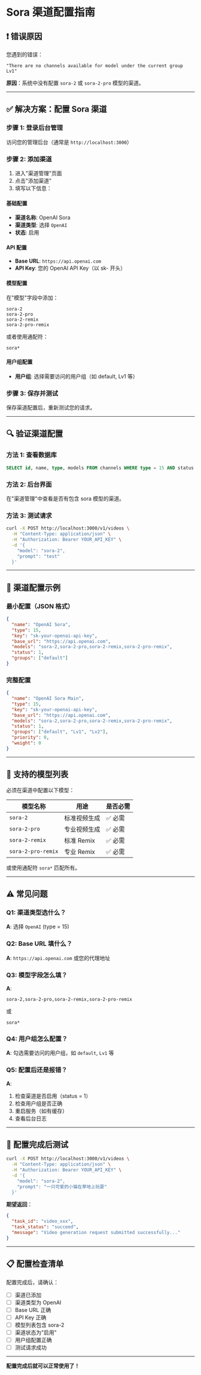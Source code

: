 # Sora 渠道配置指南

## ❗ 错误原因

您遇到的错误：
```
"There are no channels available for model under the current group Lv1"
```

**原因**：系统中没有配置 `sora-2` 或 `sora-2-pro` 模型的渠道。

---

## ✅ 解决方案：配置 Sora 渠道

### 步骤 1: 登录后台管理

访问您的管理后台（通常是 `http://localhost:3000`）

### 步骤 2: 添加渠道

1. 进入"渠道管理"页面
2. 点击"添加渠道"
3. 填写以下信息：

#### 基础配置
- **渠道名称**: OpenAI Sora
- **渠道类型**: 选择 `OpenAI`
- **状态**: 启用

#### API 配置
- **Base URL**: `https://api.openai.com`
- **API Key**: 您的 OpenAI API Key（以 sk- 开头）

#### 模型配置
在"模型"字段中添加：
```
sora-2
sora-2-pro
sora-2-remix
sora-2-pro-remix
```

或者使用通配符：
```
sora*
```

#### 用户组配置
- **用户组**: 选择需要访问的用户组（如 default, Lv1 等）

### 步骤 3: 保存并测试

保存渠道配置后，重新测试您的请求。

---

## 🔍 验证渠道配置

### 方法 1: 查看数据库

```sql
SELECT id, name, type, models FROM channels WHERE type = 15 AND status = 1;
```

### 方法 2: 后台界面

在"渠道管理"中查看是否有包含 sora 模型的渠道。

### 方法 3: 测试请求

```bash
curl -X POST http://localhost:3000/v1/videos \
  -H "Content-Type: application/json" \
  -H "Authorization: Bearer YOUR_API_KEY" \
  -d '{
    "model": "sora-2",
    "prompt": "test"
  }'
```

---

## 📝 渠道配置示例

### 最小配置（JSON 格式）

```json
{
  "name": "OpenAI Sora",
  "type": 15,
  "key": "sk-your-openai-api-key",
  "base_url": "https://api.openai.com",
  "models": "sora-2,sora-2-pro,sora-2-remix,sora-2-pro-remix",
  "status": 1,
  "groups": ["default"]
}
```

### 完整配置

```json
{
  "name": "OpenAI Sora Main",
  "type": 15,
  "key": "sk-your-openai-api-key",
  "base_url": "https://api.openai.com",
  "models": "sora-2,sora-2-pro,sora-2-remix,sora-2-pro-remix",
  "status": 1,
  "groups": ["default", "Lv1", "Lv2"],
  "priority": 0,
  "weight": 0
}
```

---

## 🎯 支持的模型列表

必须在渠道中配置以下模型：

| 模型名称 | 用途 | 是否必需 |
|---------|------|---------|
| `sora-2` | 标准视频生成 | ✅ 必需 |
| `sora-2-pro` | 专业视频生成 | ✅ 必需 |
| `sora-2-remix` | 标准 Remix | ✅ 必需 |
| `sora-2-pro-remix` | 专业 Remix | ✅ 必需 |

或使用通配符 `sora*` 匹配所有。

---

## ⚠️ 常见问题

### Q1: 渠道类型选什么？
**A**: 选择 `OpenAI` (type = 15)

### Q2: Base URL 填什么？
**A**: `https://api.openai.com` 或您的代理地址

### Q3: 模型字段怎么填？
**A**: 
```
sora-2,sora-2-pro,sora-2-remix,sora-2-pro-remix
```
或
```
sora*
```

### Q4: 用户组怎么配置？
**A**: 勾选需要访问的用户组，如 `default`, `Lv1` 等

### Q5: 配置后还是报错？
**A**: 
1. 检查渠道是否启用（status = 1）
2. 检查用户组是否正确
3. 重启服务（如有缓存）
4. 查看后台日志

---

## 🧪 配置完成后测试

```bash
curl -X POST http://localhost:3000/v1/videos \
  -H "Content-Type: application/json" \
  -H "Authorization: Bearer YOUR_API_KEY" \
  -d '{
    "model": "sora-2",
    "prompt": "一只可爱的小猫在草地上玩耍"
  }'
```

**期望返回**：
```json
{
  "task_id": "video_xxx",
  "task_status": "succeed",
  "message": "Video generation request submitted successfully..."
}
```

---

## 📋 配置检查清单

配置完成后，请确认：
- [ ] 渠道已添加
- [ ] 渠道类型为 OpenAI
- [ ] Base URL 正确
- [ ] API Key 正确
- [ ] 模型列表包含 sora-2
- [ ] 渠道状态为"启用"
- [ ] 用户组配置正确
- [ ] 测试请求成功

---

**配置完成后就可以正常使用了！**

